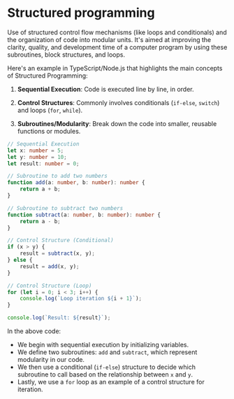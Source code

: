 # Structured programming

Use of structured control flow mechanisms (like loops and conditionals) and the organization of code into modular units. It's aimed at improving the clarity, quality, and development time of a computer program by using these subroutines, block structures, and loops.

Here's an example in TypeScript/Node.js that highlights the main concepts of Structured Programming:

1. **Sequential Execution**: Code is executed line by line, in order.

2. **Control Structures**: Commonly involves conditionals (`if-else`, `switch`) and loops (`for`, `while`).

3. **Subroutines/Modularity**: Break down the code into smaller, reusable functions or modules.

```typescript
// Sequential Execution
let x: number = 5;
let y: number = 10;
let result: number = 0;

// Subroutine to add two numbers
function add(a: number, b: number): number {
    return a + b;
}

// Subroutine to subtract two numbers
function subtract(a: number, b: number): number {
    return a - b;
}

// Control Structure (Conditional)
if (x > y) {
    result = subtract(x, y);
} else {
    result = add(x, y);
}

// Control Structure (Loop)
for (let i = 0; i < 3; i++) {
    console.log(`Loop iteration ${i + 1}`);
}

console.log(`Result: ${result}`);
```

In the above code:

- We begin with sequential execution by initializing variables.
- We define two subroutines: `add` and `subtract`, which represent modularity in our code.
- We then use a conditional (`if-else`) structure to decide which subroutine to call based on the relationship between `x` and `y`.
- Lastly, we use a `for` loop as an example of a control structure for iteration.
